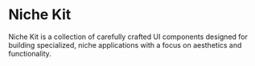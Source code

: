 # Niche Kit

Niche Kit is a collection of carefully crafted UI components designed for building specialized, niche applications with a focus on aesthetics and functionality.

